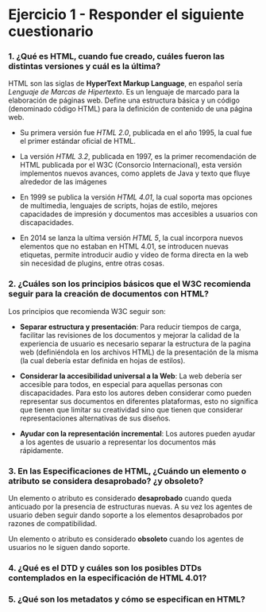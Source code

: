 # Ejercicio 1 - Responder el siguiente cuestionario

### 1. ¿Qué es HTML, cuando fue creado, cuáles fueron las distintas versiones y cuál es la última?
HTML son las siglas de **HyperText Markup Language**, en español sería *Lenguaje de Marcas de Hipertexto*.
Es un lenguaje de marcado para la elaboración de páginas web. Define una estructura básica y un código (denominado código HTML) para la definición de contenido de una página web.

- Su primera versión fue *HTML 2.0*, publicada en el año 1995, la cual fue el primer estándar oficial de HTML.

- La versión *HTML 3.2*, publicada en 1997, es la primer recomendación de HTML publicada por el W3C (Consorcio Internacional), esta versión implementos nuevos avances, como applets de Java y texto que fluye alrededor de las imágenes

- En 1999 se publica la versión *HTML 4.01*, la cual soporta mas opciones de multimedia, lenguajes de scripts, hojas de estilo, mejores capacidades de impresión y documentos mas accesibles a usuarios con discapacidades.

- En 2014 se lanza la ultima versión *HTML 5*, la cual incorpora nuevos elementos que no estaban en HTML 4.01, se introducen nuevas etiquetas, permite introducir audio y video de forma directa en la web sin necesidad de plugins, entre otras cosas.



### 2. ¿Cuáles son los principios básicos que el W3C recomienda seguir para la creación de documentos con HTML?

Los principios que recomienda W3C seguir son:
- **Separar estructura y presentación**: Para reducir tiempos de carga, facilitar las revisiones de los documentos y mejorar la calidad de la experiencia de usuario es necesario separar la estructura de la pagina web (definiéndola en los archivos HTML) de la presentación de la misma (la cual debería estar definida en hojas de estilos).

- **Considerar la accesibilidad universal a la Web**: La web debería ser accesible para todos, en especial para aquellas personas con discapacidades. Para esto los autores deben considerar como pueden representar sus documentos en diferentes plataformas, esto no significa que tienen que limitar su creatividad sino que tienen que considerar representaciones alternativas de sus diseños.

- **Ayudar con la representación incremental**: Los autores pueden ayudar a los agentes de usuario a representar los documentos más rápidamente.



### 3. En las Especificaciones de HTML, ¿Cuándo un elemento o atributo se considera desaprobado? ¿y obsoleto?

Un elemento o atributo es considerado **desaprobado** cuando queda anticuado por la presencia de estructuras nuevas. A su vez los agentes de usuario deben seguir dando soporte a los elementos desaprobados por razones de compatibilidad. 

Un elemento o atributo es considerado **obsoleto** cuando los agentes de usuarios no le siguen dando soporte.
### 4. ¿Qué es el DTD y cuáles son los posibles DTDs contemplados en la especificación de HTML 4.01?

### 5. ¿Qué son los metadatos y cómo se especifican en HTML?

<!--stackedit_data:
eyJoaXN0b3J5IjpbMTcxOTA3NjMwNCwtMTk5NDcyNjc2OCwtMT
czOTk4ODE5MCwtMTYxNjEwNDM1MSw0NzIwNjc4ODMsNDgxNzEw
MjQyXX0=
-->